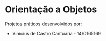 # Orientação a Objetos

Projetos práticos desenvolvidos por:
 * Vinícius de Castro Cantuária - 14/0165169
